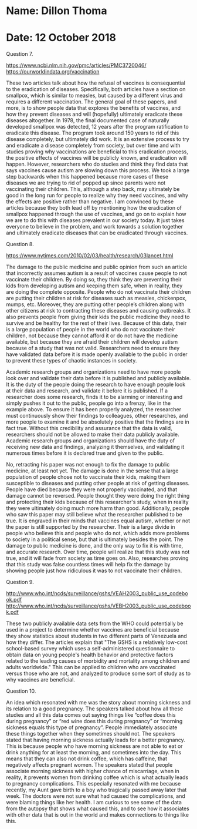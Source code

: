 # Name: Dillon Thoma
# Date: 12 October 2018

Question 7.

https://www.ncbi.nlm.nih.gov/pmc/articles/PMC3720046/
https://ourworldindata.org/vaccination

These two articles talk about how the refusal of vaccines is consequential to the eradication of diseases. Specifically, both articles have a section on smallpox, which is similar to measles, but caused by a different virus and requires a different vaccination. The general goal of these papers, and more, is to show people data that explores the benefits of vaccines, and how they prevent diseases and will (hopefully) ultimately eradicate these diseases altogether. In 1978, the final documented case of naturally developed smallpox was detected, 12 years after the program ratification to eradicate this disease. The program took around 150 years to rid of this disease completely, but ultimately did work. It is an extensive process to try and eradicate a disease completely from society, but over time and with studies proving why vaccinations are beneficial to this eradication process, the positive effects of vaccines will be publicly known, and eradication will happen. However, researchers who do studies and think they find data that says vaccines cause autism are slowing down this process. We took a large step backwards when this happened because more cases of these diseases we are trying to rid of popped up since parents were not vaccinating their children. This, although a step back, may ultimately be good in the long run for people to realize why they need vaccines, and why the effects are positive rather than negative. I am convinced by these articles because they both lead off by mentioning how the eradication of smallpox happened through the use of vaccines, and go on to explain how we are to do this with diseases prevalent in our society today. It just takes everyone to believe in the problem, and work towards a solution together and ultimately eradicate diseases that can be eradicated through vaccines.

Question 8.

https://www.nytimes.com/2010/02/03/health/research/03lancet.html

<!-- What is the damage to the public medicine and public opinion from such an article
which states (incorrectly) that autism is a result of vaccines? -->
The damage to the public medicine and public opinion from such an article that incorrectly assumes autism is a result of vaccines cause people to not vaccinate their children. By doing so, they think they are preventing their kids from developing autism and keeping them safe, when in reality, they are doing the complete opposite. People who do not vaccinate their children are putting their children at risk for diseases such as measles, chickenpox, mumps, etc. Moreover, they are putting other people’s children along with other citizens at risk to contracting these diseases and causing outbreaks. It also prevents people from giving their kids the public medicine they need to survive and be healthy for the rest of their lives. Because of this data, their is a large population of people in the world who do not vaccinate their children, not because they cannot afford it or do not have the medicine available, but because they are afraid their children will develop autism because of a study that was not valid. Researchers need to ensure they have validated data before it is made openly available to the public in order to prevent these types of chaotic instances in society.

<!-- What should the role of academic research groups and organizations be to ensure that
published information is absolutely correct (i.e., has been properly analyzed) before
public exposure? -->
Academic research groups and organizations need to have more people look over and validate their data before it is published and publicly available. It is the duty of the people doing the research to have enough people look at their data and research, and validate it before it is published. If a researcher does some research, finds it to be alarming or interesting and simply pushes it out to the public, people go into a frenzy, like in the example above. To ensure it has been properly analyzed, the researcher must continuously show their findings to colleagues, other researches, and more people to examine it and be absolutely positive that the findings are in fact true. Without this credibility and assurance that the data is valid, researchers should not be allowed to make their data publicly available. Academic research groups and organizations should have the duty of receiving new data and findings, analyzing it themselves, and validating it numerous times before it is declared true and given to the public.

<!-- The researcher retracted his paper, which means that he no longer supports its content.
Is retracting a paper enough to fix the damage to public medicine? How could the
damage be fixed if this you do not think that this is enough? -->
No, retracting his paper was not enough to fix the damage to public medicine, at least not yet. The damage is done in the sense that a large population of people chose not to vaccinate their kids, making them susceptible to diseases and putting other people at risk of getting diseases. People have died because they were not properly vaccinated, and that damage cannot be reversed. People thought they were doing the right thing and protecting their kids because of this researcher's study, when in reality they were ultimately doing much more harm than good. Additionally, people who saw this paper may still believe what the researcher published to be true. It is engraved in their minds that vaccines equal autism, whether or not the paper is still supported by the researcher. Their is a large divide in people who believe this and people who do not, which adds more problems to society in a political sense, but that is ultimately besides the point. The damage to public medicine is done, and the only way to fix it is with time, and accurate research. Over time, people will realize that this study was not true, and it will fade from society as time goes on. Also, researches proving that this study was false countless times will help fix the damage by showing people just how ridiculous it was to not vaccinate their children.

Question 9.

<!-- During the talk concerning Global Health, given by Dr. Becky Dawson and Dr. Amelia
Finaret on Friday, 28 th September, one of the main points is that data is used to fight disease
and to track out-breaks of serious ailments in diverse communities all over the world. Find
two sets of (publicly available) data from the World Health Organization which could be used
in a project to determine whether vaccines are beneficial, in any capacity. -->

 http://www.who.int/ncds/surveillance/gshs/VEAH2003_public_use_codebook.pdf
 http://www.who.int/ncds/surveillance/gshs/VEBH2003_public_use_codebook.pdf

These two publicly available data sets from the WHO could potentially be used in a project to determine whether vaccines are beneficial because they show statistics about students in two different parts of Venezuela and how they differ. The articles explain that "The GSHS is a relatively low-cost school-based survey which uses a self-administered questionnaire to obtain data on young people's health behavior and protective factors related to the leading causes of morbidity and mortality among children and adults worldwide." This can be applied to children who are vaccinated versus those who are not, and analyzed to produce some sort of study as to why vaccines are beneficial.

Question 10.

<!-- Write your reactions to the talk and discuss an idea which resonated with you.  -->
An idea which resonated with me was the story about morning sickness and its relation to a good pregnancy. The speakers talked about how all these studies and all this data comes out saying things like “coffee does this during pregnancy” or “red wine does this during pregnancy” or “morning sickness equals this type of pregnancy”. People immediately associate these things together when they sometimes should not. The speakers stated that having morning sickness actually leads for a better pregnancy. This is because people who have morning sickness are not able to eat or drink anything for at least the morning, and sometimes into the day. This means that they can also not drink coffee, which has caffeine, that negatively affects pregnant women. The speakers stated that people associate morning sickness with higher chance of miscarriage, when in reality, it prevents women from drinking coffee which is what actually leads to pregnancy complications. This especially resonated with me because recently, my Aunt gave birth to a boy who tragically passed away later that week. The doctors were not sure what had caused the complications, and were blaming things like her health. I am curious to see some of the data from the autopsy that shows what caused this, and to see how it associates with other data that is out in the world and makes connections to things like this.
